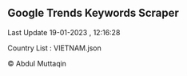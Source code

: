 

## Google Trends Keywords Scraper 
 
Last Update 19-01-2023 , 12:16:28

Country List :
VIETNAM.json



© Abdul Muttaqin 

